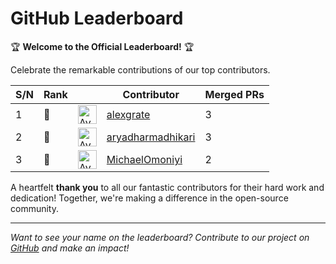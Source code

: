 
# GitHub Leaderboard

🏆 **Welcome to the Official Leaderboard!** 🏆

Celebrate the remarkable contributions of our top contributors.

| S/N | Rank || Contributor | Merged PRs |
|--| ---- | -- |----------- | ---------- |
| 1 | 🥇 | <img src='https://avatars.githubusercontent.com/u/116392457?v=4' alt='Avatar' width='30' height='30'> | [alexgrate](https://github.com/alexgrate) | 3 |
| 2 | 🥇 | <img src='https://avatars.githubusercontent.com/u/193773700?v=4' alt='Avatar' width='30' height='30'> | [aryadharmadhikari](https://github.com/aryadharmadhikari) | 3 |
| 3 | 🥈 | <img src='https://avatars.githubusercontent.com/u/101010436?v=4' alt='Avatar' width='30' height='30'> | [MichaelOmoniyi](https://github.com/MichaelOmoniyi) | 2 |

A heartfelt **thank you** to all our fantastic contributors for their hard work and dedication! Together, we're making a difference in the open-source community.

---

*Want to see your name on the leaderboard? Contribute to our project on [GitHub](https://github.com/mlsanigeria/speak-to-docs) and make an impact!*

